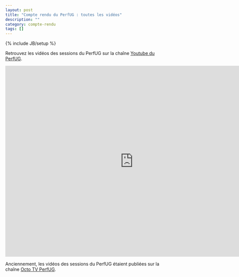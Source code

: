 ```yaml
---
layout: post
title: "Compte rendu du PerfUG : toutes les vidéos"
description: ""
category: compte-rendu
tags: []
---
```

{% include JB/setup %} 


Retrouvez les vidéos des sessions du PerfUG sur la chaîne [Youtube du PerfUG](https://www.youtube.com/channel/UCUEVQL0md3cZyw5PDWiC-mg).
<!-- more -->

<iframe width="800" height="600" src="https://www.youtube.com/embed/videoseries?list=PLr_h-hSR_8M8nnEAElJziTvSC2usk_Bdc" title="YouTube video player" frameborder="0" allow="accelerometer; autoplay; clipboard-write; encrypted-media; gyroscope; picture-in-picture" allowfullscreen></iframe>

Anciennement, les vidéos des sessions du PerfUG étaient publiées sur la chaîne [Octo TV PerfUG](https://octo.ubicast.tv/channels/#perfug). 
